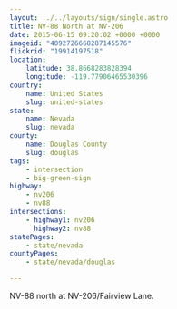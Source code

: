 ```yaml
---
layout: ../../layouts/sign/single.astro
title: NV-88 North at NV-206
date: 2015-06-15 09:20:02 +0000 +0000
imageid: "4092726668287145576"
flickrid: "19914197518"
location:
    latitude: 38.8668283828394
    longitude: -119.77906465530396
country:
    name: United States
    slug: united-states
state:
    name: Nevada
    slug: nevada
county:
    name: Douglas County
    slug: douglas
tags:
    - intersection
    - big-green-sign
highway:
    - nv206
    - nv88
intersections:
    - highway1: nv206
      highway2: nv88
statePages:
    - state/nevada
countyPages:
    - state/nevada/douglas

---
```

NV-88 north at NV-206/Fairview Lane.